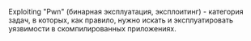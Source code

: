 Exploiting "Pwn" (бинарная эксплуатация, эксплоитинг) - категория задач, в которых, как правило, нужно искать и эксплуатировать уязвимости в скомпилированных приложениях. 
